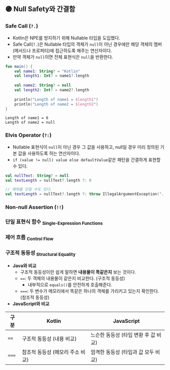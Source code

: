 ## 🟣 Null Safety와 간결함
### Safe Call (`?.`)
- Kotlin은 NPE를 방지하기 위해 Nullable 타입을 도입했다.
- Safe Call(`?.`)은 Nullable 타입의 객체가 `null`이 아닌 경우에만 해당 객체의 멤버(메서드나 프로퍼티)에 접근하도록 해주는 연산자이다.
- 만약 객체가 `null`이면 전체 표현식은 `null`을 반환한다.
```kotlin
fun main() {  
    val name1: String? = "Kotlin"  
    val length1: Int? = name1?.length  
  
    val name2: String? = null  
    val length2: Int? = name2?.length  
  
    println("Length of name1 = $length1")  
    println("Length of name2 = $length2")  
}
```
```
Length of name1 = 6
Length of name2 = null
```
### Elvis Operator (`?:`)
- Nullable 표현식이 `null`이 아닌 경우 그 값을 사용하고, null일 경우 미리 정의된 기본 값을 사용하도록 하는 연산자이다.
- `if (value != null) value else defaultValue`같은 패턴을 간결하게 표현할 수 있다.
```kotlin
val nullText: String? = null
val textLength = nullText?.length ?: 0

// 예외를 던질 수도 있다.
val textLength = nullText?.length ?: throw IllegalArgumentException("...")
```
### Non-null Assertion (`!!`)
### 단일 표현식 함수 <sub>Single-Expression Functions</sub>
### 제어 흐름 <sub>Control Flow</sub>
### 구조적 동등성 <sub>Structural Equality</sub>
- **Java와 비교**
    - 구조적 동등성이란 쉽게 말하면 **내용물이 똑같은지** 보는 것이다.
    - `==`: 두 객체의 내용물이 같은지 비교한다. (구조적 동등성)
        - 내부적으로 `equals()`를 안전하게 호출해준다.
    - `===`: 두 변수가 메모리에서 똑같은 하나의 객체를 가리키고 있는지 확인한다. (참조적 동등성)
- **JavaScript와 비교**

| 구분    | Kotlin              | JavaScript             |  
| ----- | ------------------- | ---------------------- |  
| `==`  | 구조적 동등성 (내용 비교)     | 느슨한 동등성 (타입 변환 후 값 비교) |  
| `===` | 참조적 동등성 (메모리 주소 비교) | 엄격한 동등성 (타입과 값 모두 비교)  |  

